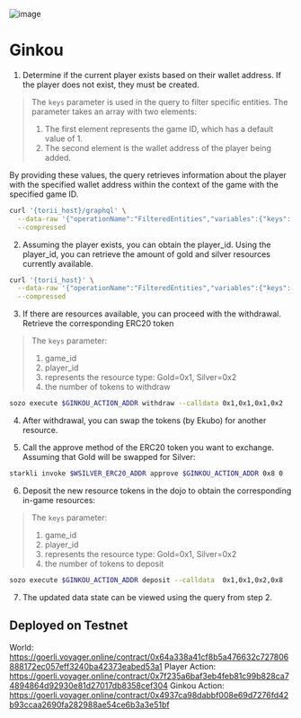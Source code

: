 ![image](https://github.com/metaforo/Ginkou/assets/5987831/c307d624-5c01-4eac-9a0f-51359c25e6c2)

# Ginkou

1. Determine if the current player exists based on their wallet address. If the player does not exist, they must be created. 

> The `keys` parameter is used in the query to filter specific entities. The parameter takes an array with two elements:
> 
> 1. The first element represents the game ID, which has a default value of 1.
> 2. The second element is the wallet address of the player being added.

By providing these values, the query retrieves information about the player with the specified wallet address within the context of the game with the specified game ID.

```bash
curl '{torii_host}/graphql' \
  --data-raw '{"operationName":"FilteredEntities","variables":{"keys":["0x1","{YOUR_WALLET_ACCOUNT}"]},"query":"query FilteredEntities($keys: [String\u0021]\u0021) {\n  entities(keys: $keys) {\n    edges {\n      node {\n        model_names\n        models {\n          ... on Player {\n            player_id\n            name\n          }\n        }\n      }\n    }\n  }\n}\n"}' \
  --compressed
```

2. Assuming the player exists, you can obtain the player_id. Using the player_id, you can retrieve the amount of gold and silver resources currently available.

```bash
curl '{torii_host}' \
  --data-raw '{"operationName":"FilteredEntities","variables":{"keys":["0x1","0x1"]},"query":"query FilteredEntities($keys: [String\u0021]\u0021) {\n  entities(keys: $keys) {\n    edges {\n      node {\n        model_names\n        models {\n          ... on PlayerInfo {\n            gold\n            silver\n          }\n        }\n      }\n    }\n  }\n}\n"}' \
  --compressed
```

3. If there are resources available, you can proceed with the withdrawal. Retrieve the corresponding ERC20 token 

> The `keys` parameter: 
> 1. game_id
> 2. player_id
> 3. represents the resource type: Gold=0x1, Silver=0x2
> 4. the number of tokens to withdraw

```bash
sozo execute $GINKOU_ACTION_ADDR withdraw --calldata 0x1,0x1,0x1,0x2
```

4. After withdrawal, you can swap the tokens (by Ekubo) for another resource.

5. Call the approve method of the ERC20 token you want to exchange. Assuming that Gold will be swapped for Silver:

```bash
starkli invoke $WSILVER_ERC20_ADDR approve $GINKOU_ACTION_ADDR 0x8 0
```

6. Deposit the new resource tokens in the dojo to obtain the corresponding in-game resources:

> The `keys` parameter: 
> 1. game_id
> 2. player_id
> 3. represents the resource type: Gold=0x1, Silver=0x2
> 4. the number of tokens to deposit

```bash
sozo execute $GINKOU_ACTION_ADDR deposit --calldata  0x1,0x1,0x2,0x8
```

7. The updated data state can be viewed using the query from step 2.


## Deployed on Testnet

World: https://goerli.voyager.online/contract/0x64a338a41cf8b5a476632c727806888172ec057eff3240ba42373eabed53a1
Player Action: https://goerli.voyager.online/contract/0x7f235a6baf3eb4feb81c99b828ca74894864d92930e81d27017db8358cef304
Ginkou Action: https://goerli.voyager.online/contract/0x4937ca98dabbf008e69d7276fd42b93ccaa2690fa282988ae54ce6b3a3e51bf

